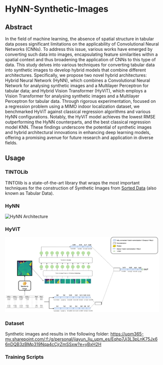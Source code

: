 # HyNN-Synthetic-Images
## Abstract
In the field of machine learning, the absence of spatial structure in tabular data poses significant limitations on the applicability of Convolutional Neural Networks (CNNs). To address this issue, various works have emerged by converting such data into images, encapsulating feature similarities within a spatial context and thus broadening the application of CNNs to this type of data. This study delves into various techniques for converting tabular data into synthetic images to develop hybrid models that combine different architectures. Specifically, we propose two novel hybrid architectures: Hybrid Neural Network (HyNN), which combines a Convolutional Neural Network for analysing synthetic images and a Multilayer Perceptron for tabular data; and Hybrid Vision Transformer (HyViT), which employs a Vision Transformer for analysing synthetic images and a Multilayer Perceptron for tabular data. Through rigorous experimentation, focused on a regression problem using a MIMO indoor localization dataset, we benchmarked HyViT against classical regression algorithms and various HyNN configurations. Notably, the HyViT model achieves the lowest RMSE outperforming the HyNN counterparts, and the best classical regression model KNN. These findings underscore the potential of synthetic images and hybrid architectural innovations in enhancing deep learning models, offering a promising avenue for future research and application in diverse fields.

## Usage
### TINTOLib
TINTOlib is a state-of-the-art library that wraps the most important techniques for the construction of Synthetic Images from [Sorted Data](https://www.jstatsoft.org/article/view/v059i10) (also known as Tabular Data).

### HyNN
![HyNN Architecture](https://github.com/DCY1117/HyNN-Synthetic-Images/blob/main/Images/HyNN_CNN%2BMLP.png)
### HyViT
![HyViT Architecture](https://github.com/DCY1117/HyNN-Synthetic-Images/blob/main/Images/HyNN_ViT%2BMLP.png)
### Dataset
Synthetic images and results in the following folder:
https://upm365-my.sharepoint.com/:f:/g/personal/jiayun_liu_upm_es/Eqhp7Jj3L3pLnK75Jx66nDQB3zBMp319Nqa4cCjrZmSSxw?e=yBxH2H

### Training Scripts
